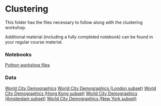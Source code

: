 # Clustering

This folder has the files necessary to follow along with the clustering workshop.

Additional material (including a fully completed notebook) can be found in your regular course material.

### Notebooks

[Python workshop files](./Python)

### Data

[World City Demographics](../datasets/world_city_demographics.xlsx)
[World City Demographics (London subset)](../datasets/world_city_demographics_london_subset.csv)
[World City Demographics (Hong Kong subset)](../datasets/world_city_demographics_hk_subset.csv)
[World City Demographics (Amsterdam subset)](../datasets/world_city_demographics_amsterdam_subset.csv)
[World City Demographics (New York subset)](../datasets/world_city_demographics_nyc_subset.csv)
